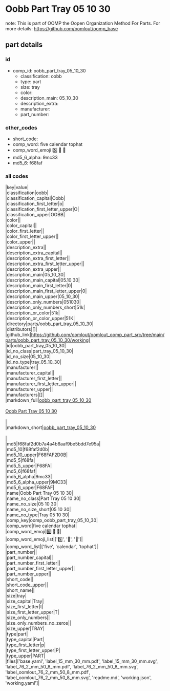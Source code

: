 # Oobb Part Tray 05 10 30  

note: This is part of OOMP the Oopen Organization Method For Parts. For more details: https://github.com/oomlout/oomp_base

##  part details





### id
* oomp_id: oobb_part_tray_05_10_30
  * classification: oobb
  * type: part
  * size: tray
  * color: 
  * description_main: 05_10_30
  * description_extra: 
  * manufacturer: 
  * part_number: 

### other_codes
* short_code: 
* oomp_word: five calendar tophat
* oomp_word_emoji :five: :calendar: :tophat:
* md5_6_alpha: 9mc33
* md5_6: f68faf

### all codes 
|key|value|  
|classification|oobb|  
|classification_capital|Oobb|  
|classification_first_letter|o|  
|classification_first_letter_upper|O|  
|classification_upper|OOBB|  
|color||  
|color_capital||  
|color_first_letter||  
|color_first_letter_upper||  
|color_upper||  
|description_extra||  
|description_extra_capital||  
|description_extra_first_letter||  
|description_extra_first_letter_upper||  
|description_extra_upper||  
|description_main|05_10_30|  
|description_main_capital|05.10 30|  
|description_main_first_letter|0|  
|description_main_first_letter_upper|0|  
|description_main_upper|05_10_30|  
|description_only_numbers|051030|  
|description_only_numbers_short|51k|  
|description_or_color|51k|  
|description_or_color_upper|51K|  
|directory|parts/oobb_part_tray_05_10_30|  
|distributors|[]|  
|github_link|https://github.com/oomlout/oomlout_oomp_part_src/tree/main/parts/oobb_part_tray_05_10_30/working|  
|id|oobb_part_tray_05_10_30|  
|id_no_class|part_tray_05_10_30|  
|id_no_size|05_10_30|  
|id_no_type|tray_05_10_30|  
|manufacturer||  
|manufacturer_capital||  
|manufacturer_first_letter||  
|manufacturer_first_letter_upper||  
|manufacturer_upper||  
|manufacturers|[]|  
|markdown_full|[oobb_part_tray_05_10_30](https://github.com/oomlout/oomlout_oomp_part_src/tree/main/parts/oobb_part_tray_05_10_30/working)<br>[](https://github.com/oomlout/oomlout_oomp_part_src/tree/main/parts/oobb_part_tray_05_10_30/working)<br>[Oobb Part Tray 05 10 30](https://github.com/oomlout/oomlout_oomp_part_src/tree/main/parts/oobb_part_tray_05_10_30/working)<br><br>|  
|markdown_short|[oobb_part_tray_05_10_30](https://github.com/oomlout/oomlout_oomp_part_src/tree/main/parts/oobb_part_tray_05_10_30/working)<br><br>|  
|md5|f68faf2d0b7a4a4b6aaf9be5bdd7e95a|  
|md5_10|f68faf2d0b|  
|md5_10_upper|F68FAF2D0B|  
|md5_5|f68fa|  
|md5_5_upper|F68FA|  
|md5_6|f68faf|  
|md5_6_alpha|9mc33|  
|md5_6_alpha_upper|9MC33|  
|md5_6_upper|F68FAF|  
|name|Oobb Part Tray 05 10 30|  
|name_no_class|Part Tray 05 10 30|  
|name_no_size|05 10 30|  
|name_no_size_short|05 10 30|  
|name_no_type|Tray 05 10 30|  
|oomp_key|oomp_oobb_part_tray_05_10_30|  
|oomp_word|five calendar tophat|  
|oomp_word_emoji|:five: :calendar: :tophat:|  
|oomp_word_emoji_list|[':five:', ':calendar:', ':tophat:']|  
|oomp_word_list|['five', 'calendar', 'tophat']|  
|part_number||  
|part_number_capital||  
|part_number_first_letter||  
|part_number_first_letter_upper||  
|part_number_upper||  
|short_code||  
|short_code_upper||  
|short_name||  
|size|tray|  
|size_capital|Tray|  
|size_first_letter|t|  
|size_first_letter_upper|T|  
|size_only_numbers||  
|size_only_numbers_no_zeros||  
|size_upper|TRAY|  
|type|part|  
|type_capital|Part|  
|type_first_letter|p|  
|type_first_letter_upper|P|  
|type_upper|PART|  
|files|['base.yaml', 'label_15_mm_30_mm.pdf', 'label_15_mm_30_mm.svg', 'label_76_2_mm_50_8_mm.pdf', 'label_76_2_mm_50_8_mm.svg', 'label_oomlout_76_2_mm_50_8_mm.pdf', 'label_oomlout_76_2_mm_50_8_mm.svg', 'readme.md', 'working.json', 'working.yaml']|  

